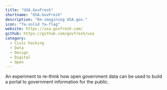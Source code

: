 ```yaml
---
title: "USA.GovFresh"
shortname: "USA.GovFresh"
description: "Re-imagining USA.gov."
icon: "fa-solid fa-flag"
website: https://usa.govfresh.com/
github: https://github.com/govfresh/usa
category:
  - Civic hacking
  - Data
  - Design
  - Digital
  - Open
---
```


An experiment to re-think how open government data can be used to build a portal to government information for the public.
